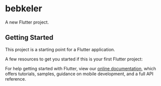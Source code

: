 # bebkeler

A new Flutter project.

## Getting Started

This project is a starting point for a Flutter application.

A few resources to get you started if this is your first Flutter project:


For help getting started with Flutter, view our
[online documentation](https://flutter.dev/docs), which offers tutorials,
samples, guidance on mobile development, and a full API reference.
